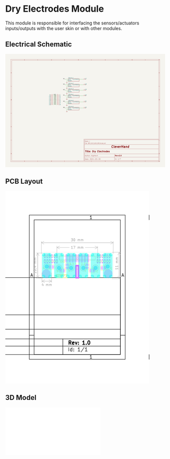 # Dry Electrodes Module
This module is responsible for interfacing the sensors/actuators inputs/outputs with the user skin or with other modules.

## Electrical Schematic
![DRY_ELEC_6CH_MID_sch](plots/DRY_ELEC_6CH_MID_sch.svg)

## PCB Layout
![DRY_ELEC_6CH_MID_pcb](plots/DRY_ELEC_6CH_MID_pcb.svg)

## 3D Model
![DRY_ELEC_6CH_MID_3D](plots/DRY_ELEC_6CH_MID_pcb.stl)